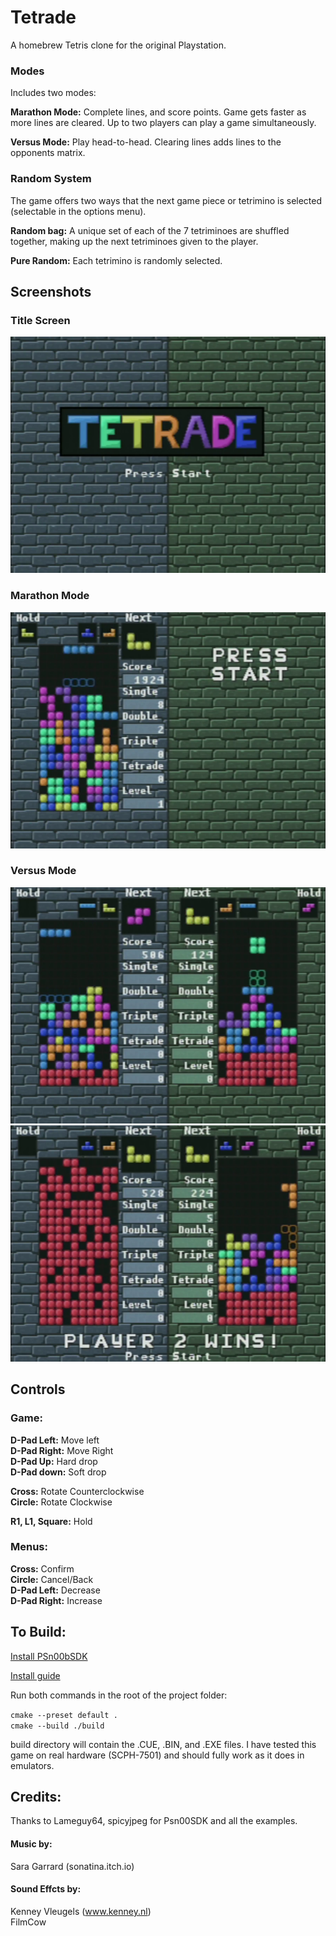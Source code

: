 # Tetrade
A homebrew Tetris clone for the original Playstation. 

### Modes
Includes two modes:

**Marathon Mode:** Complete lines, and score points. Game gets faster as more lines are cleared. Up to two players can play a game simultaneously.

**Versus Mode:** Play head-to-head. Clearing lines adds lines to the opponents matrix.

### Random System
The game offers two ways that the next game piece or tetrimino is selected (selectable in the options menu).

**Random bag:** A unique set of each of the 7 tetriminoes are shuffled together, making up the next tetriminoes given to the player.

**Pure Random:** Each tetrimino is randomly selected.

## Screenshots

### Title Screen
![Title](/screenshots/scr_0.png)
### Marathon Mode
![Marathon Mode](/screenshots/scr_1.png)
### Versus Mode
![Two Player](/screenshots/scr_2.png)
![Two Player Winner](/screenshots/scr_3.png)


## Controls

### Game:

**D-Pad Left:** Move left \
**D-Pad Right:** Move Right \
**D-Pad Up:** Hard drop \
**D-Pad down:** Soft drop

**Cross:** Rotate Counterclockwise \
**Circle:** Rotate Clockwise

**R1, L1, Square:** Hold

### Menus:

**Cross:**  Confirm \
**Circle:** Cancel/Back \
**D-Pad Left:** Decrease \
**D-Pad Right:** Increase

## To Build:

[Install PSn00bSDK](
https://github.com/Lameguy64/PSn00bSDK)

[Install guide](https://github.com/Lameguy64/PSn00bSDK/blob/master/doc/installation.md)

Run both commands in the root of the project folder:

```cmake --preset default .```\
```cmake --build ./build```

build directory will contain the .CUE, .BIN, and .EXE files. I have tested this game on real hardware (SCPH-7501) and should fully work as it does in emulators.


## Credits:

Thanks to Lameguy64, spicyjpeg for Psn00SDK and all the examples.

#### Music by:
Sara Garrard (sonatina.itch.io)

#### Sound Effcts by:
Kenney Vleugels (www.kenney.nl) \
FilmCow